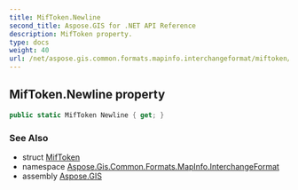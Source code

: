```yaml
---
title: MifToken.Newline
second_title: Aspose.GIS for .NET API Reference
description: MifToken property. 
type: docs
weight: 40
url: /net/aspose.gis.common.formats.mapinfo.interchangeformat/miftoken/newline/
---
```

## MifToken.Newline property

```csharp
public static MifToken Newline { get; }
```

### See Also

* struct [MifToken](../)
* namespace [Aspose.Gis.Common.Formats.MapInfo.InterchangeFormat](../../miftoken/)
* assembly [Aspose.GIS](../../../)


